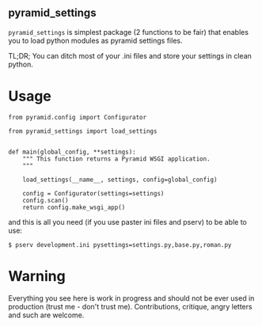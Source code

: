 pyramid_settings
----------------

`pyramid_settings` is simplest package (2 functions to be fair) that enables you
to load python modules as pyramid settings files.

TL;DR; You can ditch most of your .ini files and store your settings in clean python.

Usage
=====

    from pyramid.config import Configurator

    from pyramid_settings import load_settings


    def main(global_config, **settings):
        """ This function returns a Pyramid WSGI application.
        """
        
        load_settings(__name__, settings, config=global_config)
        
        config = Configurator(settings=settings)
        config.scan()
        return config.make_wsgi_app()

and this is all you need (if you use paster ini files and pserv) to be able to use:

    $ pserv development.ini pysettings=settings.py,base.py,roman.py
    
Warning
=======

Everything you see here is work in progress and should not be ever used in
production (trust me - don't trust me). Contributions, critique, angry letters
and such are welcome.
